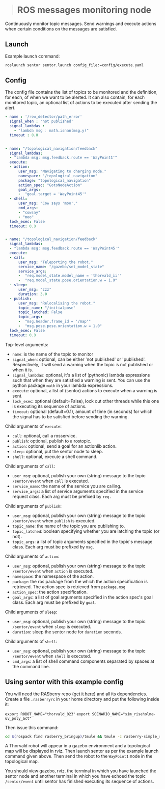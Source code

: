 ﻿


> # ROS messages monitoring node

Continuously monitor topic messages. Send warnings and execute actions when certain conditions on the messages are satisfied. 

## Launch

Example launch command:

```sh
roslaunch sentor sentor.launch config_file:=config/execute.yaml
```

## Config

The config file contains the list of topics to be monitored and the definition, for each, of when we want to be alerted. It can also contain, for each monitored topic, an optional list of actions to be executed after sending the alert.

```yaml
- name : '/row_detector/path_error'
  signal_when : 'not published'
  signal_lambdas :
    - "lambda msg : math.isnan(msg.y)"
  timeout : 0.0
  

- name: "/topological_navigation/feedback"
  signal_lambdas:
  - "lambda msg: msg.feedback.route == 'WayPoint1'"
  execute:
  - action:
      user_msg: "Navigating to charging node."
      namespace: "/topological_navigation"
      package: "topological_navigation"
      action_spec: "GotoNodeAction"
      goal_args:
      -  "goal.target = 'WayPoint45'"
  - shell:
      user_msg: "Cow says 'moo'."
      cmd_args:
      - "cowsay"
      - "moo"
  lock_exec: False
  timeout: 0.0                 


- name: "/topological_navigation/feedback"
  signal_lambdas:
  - "lambda msg: msg.feedback.route == 'WayPoint45'"
  execute:
  - call:
      user_msg: "Teleporting the robot."
      service_name: "/gazebo/set_model_state"
      service_args:
      -  "req.model_state.model_name = 'thorvald_ii'"
      -  "req.model_state.pose.orientation.w = 1.0"
  - sleep:
      user_msg: "zzz"
      duration: 3.0
  - publish:
      user_msg: "Relocalising the robot."
      topic_name: "/initialpose"
      topic_latched: False
      topic_args:
      -  "msg.header.frame_id = '/map'"
      -  "msg.pose.pose.orientation.w = 1.0"
  lock_exec: False
  timeout: 0.0
```
Top-level arguments:
- `name`: is the name of the topic to monitor
- `signal_when`: optional, can be either 'not published' or 'published'. Respectively, it will send a warning when the topic is not published or when it is.
- `signal_lambdas`: optional, it's a list of (pythonic) lambda expressions such that when they are satisfied a warning is sent. You can use the python package `math` in your lambda expressions.
- `execute`: optional, a list of (sentor) actions to execute when a warning is sent.
- `lock_exec`: optional (default=False), lock out other threads while this one is executing its sequence of actions.
- `timeout`: optional (default=0.1), amount of time (in seconds) for which the signal has to be satisfied before sending the warning.

Child arguments of `execute`:
- `call`: optional, call a rosservice.
- `publish`: optional, publish to a rostopic.
- `action`: optional, send a goal for an actionlib action.
- `sleep`: optional, put the sentor node to sleep.
- `shell`: optional, execute a shell command.  

Child arguments of `call`:
- `user_msg`: optional, publish your own (string) message to the topic `/sentor/event` when `call` is executed.
- `service_name`: the name of the service you are calling.
- `service_args`: a list of service arguments specified in the service request class. Each arg must be prefixed by `req.`

Child arguments of `publish`:
- `user_msg`: optional, publish your own (string) message to the topic `/sentor/event` when `publish` is executed.
- `topic_name`: the name of the topic you are publishing to. 
- `topic_latched`: boolean specifying whether you are latching the topic (or not).
- `topic_args`: a list of topic arguments specified in the topic's message class. Each arg must be prefixed by `msg.`

Child arguments of `action`:
- `user_msg`: optional, publish your own (string) message to the topic `/sentor/event` when `action` is executed.
- `namespace`: the namespace of the action.
- `package`: the ros package from the which the action specification is retrieved. The action spec is retrieved from `package.msg`
- `action_spec`: the action specification.
- `goal_args`: a list of goal arguments specified in the action spec's goal class. Each arg must be prefixed by `goal.`

Child arguments of `sleep`:
- `user_msg`:  optional, publish your own (string) message to the topic `/sentor/event` when `sleep` is executed.
- `duration`: sleep the sentor node for `duration` seconds.

Child arguments of `shell`:
- `user_msg`: optional, publish your own (string) message to the topic `/sentor/event` when `shell` is executed.
- `cmd_args`: a list of shell command components separated by spaces at the command line.

## Using sentor with this example config
You will need the RASberry repo (<a href="https://github.com/LCAS/RASberry">get it here</a>) and all its dependencies. Create a file `.rasberryrc` in your home directory and put the following inside it:

`export ROBOT_NAME="thorvald_023"`
`export SCENARIO_NAME="sim_riseholme-uv_poly_act"`  

Then issue this command:
```sh
cd $(rospack find rasberry_bringup)/tmule && tmule -c rasberry-simple_robot_corner_hokuyos.yaml -W 3 launch
```
A Thorvald robot will appear in a gazebo environment and a topological map will be displayed in rviz. Then launch sentor as per the example launch command given above. Then send the robot to the `WayPoint1` node in the topological map. 

You should view gazebo, rviz, the terminal in which you have launched the sentor node and another terminal in which you have echoed the topic `/sentor/event` until sentor has finished executing its sequence of actions.
